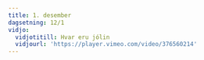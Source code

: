 ```yaml
---
title: 1. desember
dagsetning: 12/1
vidjo:
  vidjotitill: Hvar eru jólin
  vidjourl: 'https://player.vimeo.com/video/376560214'
---
```


